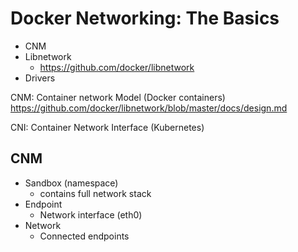 # Docker Networking: The Basics

- CNM
- Libnetwork
  - https://github.com/docker/libnetwork
- Drivers

CNM: Container network Model (Docker containers)
https://github.com/docker/libnetwork/blob/master/docs/design.md  

CNI: Container Network Interface (Kubernetes)


## CNM
- Sandbox (namespace)
  - contains full network stack
- Endpoint
  - Network interface (eth0)
- Network
  - Connected endpoints
